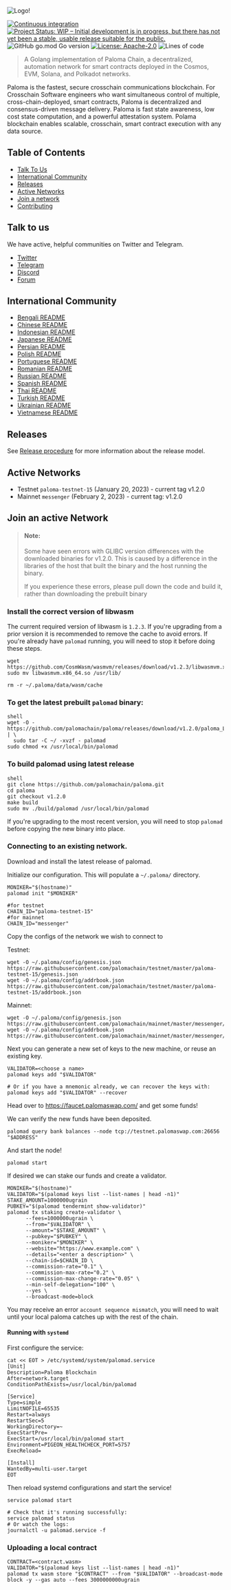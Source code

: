 ![Logo!](assets/Paloma_black.png)

[![Continuous integration](https://github.com/palomachain/paloma/actions/workflows/ci-test.yml/badge.svg?branch=master)](https://github.com/palomachain/paloma/actions/workflows/ci-test.yml)
[![Project Status: WIP – Initial development is in progress, but there has not yet been a stable, usable release suitable for the public.](https://img.shields.io/badge/repo%20status-WIP-yellow.svg?style=flat-square)](https://www.repostatus.org/#wip)
![GitHub go.mod Go version](https://img.shields.io/github/go-mod/go-version/palomachain/paloma?logo=paloma)
[![License: Apache-2.0](https://img.shields.io/github/license/umee-network/umee.svg?style=flat-square)](https://github.com/palomachain/paloma/blob/main/LICENSE)
![Lines of code](https://img.shields.io/tokei/lines/github/palomachain/paloma)

> A Golang implementation of Paloma Chain, a decentralized, automation network for smart contracts
> deployed in the Cosmos, EVM, Solana, and Polkadot networks.

Paloma is the fastest, secure crosschain communications blockchain. For Crosschain Software engineers who want simultaneous control of multiple, cross-chain-deployed, smart contracts, Paloma is decentralized and consensus-driven message delivery. Paloma is fast state awareness, low cost state computation, and a powerful attestation system. Polama blockchain enables scalable, crosschain, smart contract execution with any data source.


## Table of Contents

- [Talk To Us](#talk-to-us)
- [International Community](#international-community)
- [Releases](#releases)
- [Active Networks](#active-networks)
- [Join a network](#join-an-active-network)
- [Contributing](CONTRIBUTING.md)

## Talk to us

We have active, helpful communities on Twitter and Telegram.

* [Twitter](https://twitter.com/paloma_chain)
* [Telegram](https://t.me/palomachain)
* [Discord](https://discord.gg/HtUvgxvh5N)
* [Forum](https://forum.palomachain.com/)

## International Community

- [Bengali README](docs/Welcome-Bengali.md)
- [Chinese README](docs/Welcome-Chinese.md)
- [Indonesian README](docs/Welcome-Indonesian.md)
- [Japanese README](docs/Welcome-Japanese.md)
- [Persian README](docs/Welcome-Persian.md)
- [Polish README](docs/Welcome-Polish.md)
- [Portuguese README](docs/Welcome-Portuguese.md)
- [Romanian README](docs/Welcome-Romanian.md)
- [Russian README](docs/Welcome-Russian.md)
- [Spanish README](docs/Welcome-Spanish.md)
- [Thai README](docs/Welcome-Thai.md)
- [Turkish README](docs/Welcome-Turkish.md)
- [Ukrainian README](docs/Welcome-Ukrainian.md)
- [Vietnamese README](docs/Welcome-Vietnamese.md)

## Releases

See [Release procedure](CONTRIBUTING.md#release-procedure) for more information about the release model.

## Active Networks
* Testnet `paloma-testnet-15` (January 20, 2023) - current tag v1.2.0
* Mainnet `messenger` (February 2, 2023) - current tag: v1.2.0


## Join an active Network

> #### Note:
> Some have seen errors with GLIBC version differences with the downloaded binaries for v1.2.0.  This is caused by a difference in the libraries of the host that built the binary and the host running the binary.
>
> If you experience these errors, please pull down the code and build it, rather than downloading the prebuilt binary


### Install the correct version of libwasm
The current required version of libwasm is `1.2.3`. If you're upgrading from a prior version it is recommended to remove the cache to avoid errors. If you're already have `palomad` running, you will need to stop it before doing these steps.

```
wget https://github.com/CosmWasm/wasmvm/releases/download/v1.2.3/libwasmvm.x86_64.so
sudo mv libwasmvm.x86_64.so /usr/lib/

rm -r ~/.paloma/data/wasm/cache
```

### To get the latest prebuilt `palomad` binary:

```
shell
wget -O - https://github.com/palomachain/paloma/releases/download/v1.2.0/paloma_Linux_x86_64.tar.gz  | \
  sudo tar -C ~/ -xvzf - palomad
sudo chmod +x /usr/local/bin/palomad
```

### To build palomad using latest release

```
shell
git clone https://github.com/palomachain/paloma.git
cd paloma
git checkout v1.2.0
make build
sudo mv ./build/palomad /usr/local/bin/palomad
```

If you're upgrading to the most recent version, you will need to stop `palomad` before copying the new binary into place.

### Connecting to an existing network.

Download and install the latest release of palomad.

Initialize our configuration. This will populate a `~/.paloma/` directory.
```shell
MONIKER="$(hostname)"
palomad init "$MONIKER"

#for testnet
CHAIN_ID="paloma-testnet-15" 
#for mainnet
CHAIN_ID="messenger" 

```

Copy the configs of the network we wish to connect to

Testnet:
```shell
wget -O ~/.paloma/config/genesis.json https://raw.githubusercontent.com/palomachain/testnet/master/paloma-testnet-15/genesis.json
wget -O ~/.paloma/config/addrbook.json https://raw.githubusercontent.com/palomachain/testnet/master/paloma-testnet-15/addrbook.json
```

Mainnet:
```shell
wget -O ~/.paloma/config/genesis.json https://raw.githubusercontent.com/palomachain/mainnet/master/messenger/genesis.json
wget -O ~/.paloma/config/addrbook.json https://raw.githubusercontent.com/palomachain/mainnet/master/messenger/addrbook.json
```

Next you can generate a new set of keys to the new machine, or reuse an existing key.
```shell
VALIDATOR=<choose a name>
palomad keys add "$VALIDATOR"

# Or if you have a mnemonic already, we can recover the keys with:
palomad keys add "$VALIDATOR" --recover
```

Head over to https://faucet.palomaswap.com/ and get some funds!

We can verify the new funds have been deposited.
```shell
palomad query bank balances --node tcp://testnet.palomaswap.com:26656 "$ADDRESS"
```

And start the node!
```shell
palomad start
```

If desired we can stake our funds and create a validator.
```shell
MONIKER="$(hostname)"
VALIDATOR="$(palomad keys list --list-names | head -n1)"
STAKE_AMOUNT=1000000ugrain
PUBKEY="$(palomad tendermint show-validator)"
palomad tx staking create-validator \
      --fees=1000000ugrain \
      --from="$VALIDATOR" \
      --amount="$STAKE_AMOUNT" \
      --pubkey="$PUBKEY" \
      --moniker="$MONIKER" \
      --website="https://www.example.com" \
      --details="<enter a description>" \
      --chain-id=$CHAIN_ID \
      --commission-rate="0.1" \
      --commission-max-rate="0.2" \
      --commission-max-change-rate="0.05" \
      --min-self-delegation="100" \
      --yes \
      --broadcast-mode=block
```

You may receive an error `account sequence mismatch`, you will need to wait until your local paloma
catches up with the rest of the chain.

#### Running with `systemd`

First configure the service:

```shell
cat << EOT > /etc/systemd/system/palomad.service
[Unit]
Description=Paloma Blockchain
After=network.target
ConditionPathExists=/usr/local/bin/palomad

[Service]
Type=simple
LimitNOFILE=65535
Restart=always
RestartSec=5
WorkingDirectory=~
ExecStartPre=
ExecStart=/usr/local/bin/palomad start
Environment=PIGEON_HEALTHCHECK_PORT=5757
ExecReload=

[Install]
WantedBy=multi-user.target
EOT
```

Then reload systemd configurations and start the service!

```shell
service palomad start

# Check that it's running successfully:
service palomad status
# Or watch the logs:
journalctl -u palomad.service -f
```


### Uploading a local contract

```shell
CONTRACT=<contract.wasm>
VALIDATOR="$(palomad keys list --list-names | head -n1)"
palomad tx wasm store "$CONTRACT" --from "$VALIDATOR" --broadcast-mode block -y --gas auto --fees 3000000000ugrain
```

